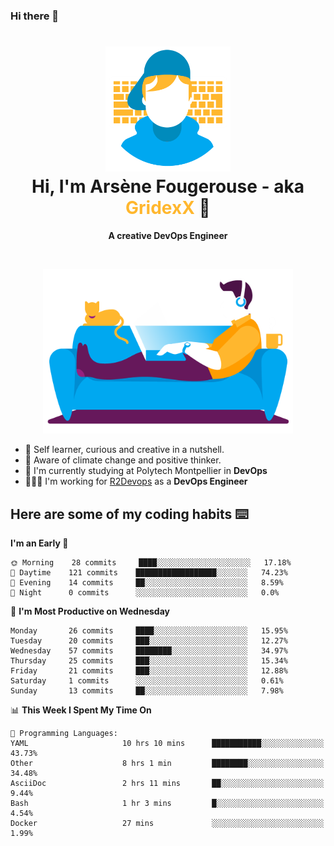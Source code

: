 ### Hi there 👋

<!--
**GridexX/gridexx** is a ✨ _special_ ✨ repository because its `README.md` (this file) appears on your GitHub profile.

Here are some ideas to get you started:

- 🔭 I’m currently working on ...
- 🌱 I’m currently learning ...
- 👯 I’m looking to collaborate on ...
- 🤔 I’m looking for help with ...
- 💬 Ask me about ...
- 📫 How to reach me: ...
- 😄 Pronouns: ...
- ⚡ Fun fact: ...
-->


<!-- Header -->
<h1 align="center">
  <img src="./images/user_profile.png" width="200">
  <br>
  Hi, I'm Arsène Fougerouse - aka <span style="color:#ffb72e">GridexX</span> 👋
</h1>


<p align="center">
  <b>A creative DevOps Engineer </b>
</p>
<br/>
<p align="center">
  <img src="./images/man_couch.png" width="400">
</p>

- 🎨 Self learner, curious and creative in a nutshell. 
- 🌱 Aware of climate change and positive thinker.
- 📕 I'm currently studying at Polytech Montpellier in **DevOps**
- 👨🏻‍💻 I'm working for [R2Devops](https://r2devops.io) as a **DevOps Engineer**


## Here are some of my coding habits ⌨️

<!-- Add a section about tech and Ops stack
  Like this one : https://github.com/Xanthus58#-tech-stack
-->
<!--START_SECTION:waka-->
**I'm an Early 🐤** 

```text
🌞 Morning    28 commits     ████░░░░░░░░░░░░░░░░░░░░░   17.18% 
🌆 Daytime    121 commits    ██████████████████░░░░░░░   74.23% 
🌃 Evening    14 commits     ██░░░░░░░░░░░░░░░░░░░░░░░   8.59% 
🌙 Night      0 commits      ░░░░░░░░░░░░░░░░░░░░░░░░░   0.0%

```
📅 **I'm Most Productive on Wednesday** 

```text
Monday       26 commits     ████░░░░░░░░░░░░░░░░░░░░░   15.95% 
Tuesday      20 commits     ███░░░░░░░░░░░░░░░░░░░░░░   12.27% 
Wednesday    57 commits     ████████░░░░░░░░░░░░░░░░░   34.97% 
Thursday     25 commits     ███░░░░░░░░░░░░░░░░░░░░░░   15.34% 
Friday       21 commits     ███░░░░░░░░░░░░░░░░░░░░░░   12.88% 
Saturday     1 commits      ░░░░░░░░░░░░░░░░░░░░░░░░░   0.61% 
Sunday       13 commits     ██░░░░░░░░░░░░░░░░░░░░░░░   7.98%

```


📊 **This Week I Spent My Time On** 

```text
💬 Programming Languages: 
YAML                     10 hrs 10 mins      ███████████░░░░░░░░░░░░░░   43.73% 
Other                    8 hrs 1 min         ████████░░░░░░░░░░░░░░░░░   34.48% 
AsciiDoc                 2 hrs 11 mins       ██░░░░░░░░░░░░░░░░░░░░░░░   9.44% 
Bash                     1 hr 3 mins         █░░░░░░░░░░░░░░░░░░░░░░░░   4.54% 
Docker                   27 mins             ░░░░░░░░░░░░░░░░░░░░░░░░░   1.99%

```


<!--END_SECTION:waka-->
